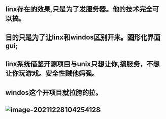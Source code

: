 ## linx存在的效果,只是为了发服务器。他的技术完全可以搞。

## 目的只是为了让linx和windos区别开来。图形化界面gui;



## linx系统借鉴开源项目与unix只想让你,搞服务，不想让你玩游戏。安全性贼他妈强。



## windos这个开项目就拉胯的拉。

## ![image-20211228104254128](D:\Typora\typora-user-images\image-20211228104254128.png)